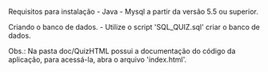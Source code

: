 Requisitos para instalação
	- Java
	- Mysql a partir da versão 5.5 ou superior.

Criando o banco de dados.
	- Utilize o script 'SQL_QUIZ.sql' criar o banco de dados.

Obs.: Na pasta doc/QuizHTML possui a documentação do código da aplicação, para acessá-la, abra o arquivo 'index.html'.